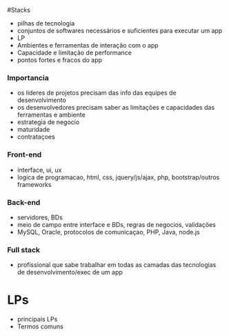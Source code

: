 #Stacks
- pilhas de tecnologia
- conjuntos de softwares necessários e suficientes para executar um app
- LP
- Ambientes e ferramentas de interação com o app
- Capacidade e limitação de performance
- pontos fortes e fracos do app
### Importancia
- os lideres de projetos precisam das info das equipes de desenvolvimento
- os desenvolvedores precisam saber as limitações e capacidades das ferramentas e ambiente
- estrategia de negocio
- maturidade
- contrataçoes
### Front-end
- interface, ui, ux
- logica de programacao, html, css, jquery/js/ajax, php, bootstrap/outros frameworks
### Back-end
- servidores, BDs
- meio de campo entre interface e BDs, regras de negocios, validações
- MySQL, Oracle, protocolos de comunicaçao, PHP, Java, node.js
### Full stack
- profissional que sabe trabalhar em todas as camadas das tecnologias de desenvolvimento/exec de um app

# LPs
- principais LPs
- Termos comuns